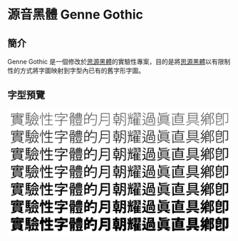 # 源音黑體 Genne Gothic

## 簡介

Genne Gothic 是一個修改於[思源黑體](https://github.com/adobe-fonts/source-han-sans)的實驗性專案，目的是將[思源黑體](https://github.com/adobe-fonts/source-han-sans)以有限制性的方式將字圖映射到字型內已有的舊字形字圖。

## 字型預覽

![GenneGothicFontPreview](Other/Images/GenneGothicFontPreview.png)